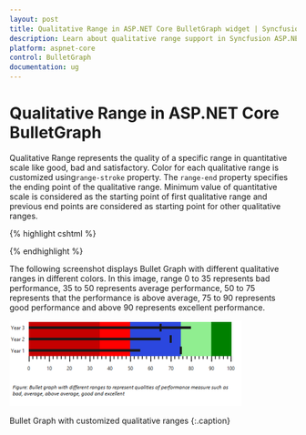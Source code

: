 ```yaml
---
layout: post
title: Qualitative Range in ASP.NET Core BulletGraph widget | Syncfusion
description: Learn about qualitative range support in Syncfusion ASP.NET Core BulletGraph control and more details.
platform: aspnet-core
control: BulletGraph
documentation: ug
---
```


# Qualitative Range in ASP.NET Core BulletGraph

Qualitative Range represents the quality of a specific range in quantitative scale like good, bad and satisfactory. Color for each qualitative range is customized using`range-stroke` property. The `range-end` property specifies the ending point of the qualitative range. Minimum value of quantitative scale is considered as the starting point of first qualitative range and previous end points are considered as starting point for other qualitative ranges. 

{% highlight cshtml %}

<ej-bullet-graph id="Bullets" height="120"  qualitative-range-size="80">
<e-quantitative-scale-settings interval="10" maximum="100" minimum="0">
<e-feature-measures>
<e-feature-measure comparative-measure="75" value="55" category="Year1">
</e-feature-measure>
<e-feature-measure comparative-measure="70" value="65" category="Year2">
</e-feature-measure>
<e-feature-measure comparative-measure="65" value="80" category="Year3">
</e-feature-measure>
</e-feature-measures>
<e-location x="50" y="20"></e-location>
</e-quantitative-scale-settings>
<e-qualitative-ranges>
<e-qualitative-range range-end="35" range-stroke="DarkRed" range-opacity="0.5">
</e-qualitative-range>
<e-qualitative-range range-end="50" range-stroke="Red" range-opacity="1">
</e-qualitative-range>
<e-qualitative-range range-end="75" range-stroke="Blue" range-opacity="0.7">
</e-qualitative-range>
<e-qualitative-range range-end="90" range-stroke="LightGreen" range-opacity="1">
</e-qualitative-range>
<e-qualitative-range range-end="100" range-stroke="Green" range-opacity="1">
</e-qualitative-range>
</e-qualitative-ranges>  
</ej-bullet-graph>

{% endhighlight %}

The following screenshot displays Bullet Graph with different qualitative ranges in different colors. In this image, range 0 to 35 represents bad performance, 35 to 50 represents average performance, 50 to 75 represents that the performance is above average, 75 to 90 represents good performance and above 90 represents excellent performance.

![Visual representation of Bullet Graph with different ranges and different colors in ASP.NET Core](Qualitative-Range_images/Qualitative-Range_img1.png)

Bullet Graph with customized qualitative ranges
{:.caption}
